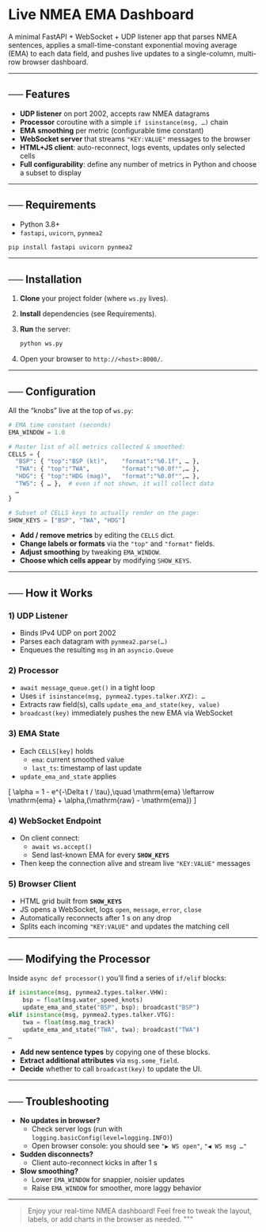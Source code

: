 # Live NMEA EMA Dashboard

A minimal FastAPI + WebSocket + UDP listener app that parses NMEA sentences, applies a small-time-constant exponential moving average (EMA) to each data field, and pushes live updates to a single-column, multi-row browser dashboard.

---

## ── Features

- **UDP listener** on port 2002, accepts raw NMEA datagrams  
- **Processor** coroutine with a simple `if isinstance(msg, …)` chain  
- **EMA smoothing** per metric (configurable time constant)  
- **WebSocket server** that streams `"KEY:VALUE"` messages to the browser  
- **HTML+JS client**: auto-reconnect, logs events, updates only selected cells  
- **Full configurability**: define any number of metrics in Python and choose a subset to display

---

## ── Requirements

- Python 3.8+  
- `fastapi`, `uvicorn`, `pynmea2`

```bash
pip install fastapi uvicorn pynmea2
```

---

## ── Installation

1. **Clone** your project folder (where `ws.py` lives).  
2. **Install** dependencies (see Requirements).  
3. **Run** the server:

   ```bash
   python ws.py
   ```

4. Open your browser to `http://<host>:8000/`.

---

## ── Configuration

All the “knobs” live at the top of `ws.py`:

```python
# EMA time constant (seconds)
EMA_WINDOW = 1.0

# Master list of all metrics collected & smoothed:
CELLS = {
  "BSP": { "top":"BSP (kt)",    "format":"%0.1f", … },
  "TWA": { "top":"TWA",         "format":"%0.0f°",… },
  "HDG": { "top":"HDG (mag)",   "format":"%0.0f°",… },
  "TWS": { … },  # even if not shown, it will collect data
  … 
}

# Subset of CELLS keys to actually render on the page:
SHOW_KEYS = ["BSP", "TWA", "HDG"]
```

- **Add / remove metrics** by editing the `CELLS` dict.  
- **Change labels or formats** via the `"top"` and `"format"` fields.  
- **Adjust smoothing** by tweaking `EMA_WINDOW`.  
- **Choose which cells appear** by modifying `SHOW_KEYS`.  

---

## ── How it Works

### 1) UDP Listener  
- Binds IPv4 UDP on port 2002  
- Parses each datagram with `pynmea2.parse(…)`  
- Enqueues the resulting `msg` in an `asyncio.Queue`

### 2) Processor  
- `await message_queue.get()` in a tight loop  
- Uses `if isinstance(msg, pynmea2.types.talker.XYZ): …`  
- Extracts raw field(s), calls `update_ema_and_state(key, value)`  
- `broadcast(key)` immediately pushes the new EMA via WebSocket

### 3) EMA State  
- Each `CELLS[key]` holds  
  - `ema`: current smoothed value  
  - `last_ts`: timestamp of last update  
- `update_ema_and_state` applies  

\[
  \alpha = 1 - e^{-\Delta t / \tau},\quad
  \mathrm{ema} \leftarrow \mathrm{ema} + \alpha\,(\mathrm{raw} - \mathrm{ema})
\]

### 4) WebSocket Endpoint  
- On client connect:  
  - `await ws.accept()`  
  - Send last-known EMA for every **`SHOW_KEYS`**  
- Then keep the connection alive and stream live `"KEY:VALUE"` messages

### 5) Browser Client  
- HTML grid built from **`SHOW_KEYS`**  
- JS opens a WebSocket, logs `open`, `message`, `error`, `close`  
- Automatically reconnects after 1 s on any drop  
- Splits each incoming `"KEY:VALUE"` and updates the matching cell

---

## ── Modifying the Processor

Inside `async def processor()` you’ll find a series of `if/elif` blocks:

```python
if isinstance(msg, pynmea2.types.talker.VHW):
    bsp = float(msg.water_speed_knots)
    update_ema_and_state("BSP", bsp); broadcast("BSP")
elif isinstance(msg, pynmea2.types.talker.VTG):
    twa = float(msg.mag_track)
    update_ema_and_state("TWA", twa); broadcast("TWA")
…
```

- **Add new sentence types** by copying one of these blocks.  
- **Extract additional attributes** via `msg.some_field`.  
- **Decide** whether to call `broadcast(key)` to update the UI.

---

## ── Troubleshooting

- **No updates in browser?**  
  - Check server logs (run with `logging.basicConfig(level=logging.INFO)`)  
  - Open browser console: you should see `"▶ WS open"`, `"◀ WS msg …"`  
- **Sudden disconnects?**  
  - Client auto-reconnect kicks in after 1 s  
- **Slow smoothing?**  
  - Lower `EMA_WINDOW` for snappier, noisier updates  
  - Raise `EMA_WINDOW` for smoother, more laggy behavior

---

> Enjoy your real-time NMEA dashboard! Feel free to tweak the layout, labels, or add charts in the browser as needed.
"""